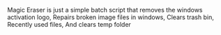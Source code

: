 Magic Eraser is just a simple batch script that removes the windows activation logo, Repairs broken image files in windows, Clears trash bin, Recently used files, And clears temp folder
